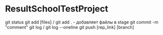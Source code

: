 # ResultSchoolTestProject
git status
git add [files] / git add .     - добавляет файлы в stage
git commit -m "comment"
git log / git log --oneline
git push [rep_link] [branch]